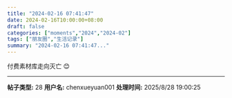 ```yaml
---
title: "2024-02-16 07:41:47"
date: 2024-02-16T10:00:00+08:00
draft: false
categories: ["moments","2024","2024-02"]
tags: ["朋友圈","生活记录"]
summary: "2024-02-16 07:41:47..."
---
```


付费素材库走向灭亡 😊

---

**帖子类型:** 28
**用户名:** chenxueyuan001
**处理时间:** 2025/8/28 19:00:25